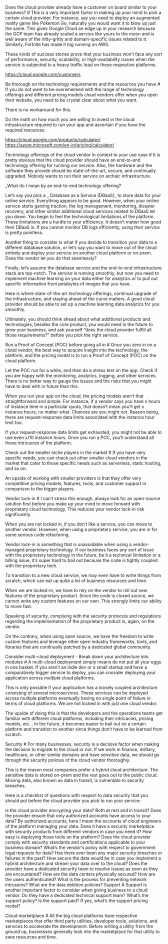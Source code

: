 Does the cloud provider already have a customer on board similar to your business? #
This is a very important factor in making up your mind to pick a certain cloud provider. For instance, say you need to deploy an augmented reality game like Pokemon Go, naturally you would want it to blow up just the same. This gives Google Cloud an edge up in your research because the GCP team has already scaled a service like yours to the moon and is well aware of the nitty-gritty and domain-specific issues related to it. Similarly, Fortnite has made it big running on AWS.

These kinds of success stories prove that your business won’t face any sort of performance, security, scalability, or high-availability issues when the service is subjected to a heavy traffic load on these respective platforms.

https://cloud.google.com/customers

Be thorough on the technology requirements and the resources you have #
If you do not want to be overwhelmed with the range of technology offerings and different pricing models cloud vendors offer when you open their website, you need to be crystal clear about what you want.

There is no workaround for this.

Do the math on how much you are willing to invest in the cloud infrastructure required to run your app and ascertain if you have the required resources.

https://cloud.google.com/products/calculator/
https://azure.microsoft.com/en-in/pricing/calculator/

Technology offerings of the cloud vendor in context to your use case #
It is pretty obvious that the cloud provider should have an end-to-end technology offering for running our service. Also, the hardware and the software they provide should be state-of-the-art, secure, and continually upgraded. Nobody wants to run their service on archaic infrastructure.

_What do I mean by an end-to-end technology offering?

Let’s say you pick a _ Database as a Service (DBaaS)_ to store data for your online service. Everything appears to be good. However, when your online service starts gaining traction, the log management, monitoring, disaster recovery, and other similar additional cloud services related to DBaaS let you down. You begin to feel the technological limitations of the platform. These limitations are a hurdle to your efficiency. It doesn’t matter how good their DBaaS is. If you cannot monitor DB logs efficiently, using their service is pretty pointless.

Another thing to consider is what if you decide to transition your data to a different database solution, or let’s say you want to move out of the cloud entirely and deploy your service on another cloud platform or on-prem. Does the vendor let you do that seamlessly?

Finally, let’s assume the database service and the end-to-end infrastructure stack are top-notch. The service is running smoothly, but now you need to implement machine learning on your data either for analytics or to pull out specific information from petabytes of images that you have.

Here is where state-of-the-art technology offerings, continual upgrade of the infrastructure, and staying ahead of the curve matters. A good cloud provider should be able to set up a machine learning data analytics for you smoothly.

Ultimately, you should think ahead about what additional products and technologies, besides the core product, you would need in the future to grow your business, and ask yourself “does the cloud provider fulfill all those requirements?” before you pick the right service.

Run a Proof of Concept (POC) before going all in #
Once you zero in on a cloud vendor, the best way to acquire insight into the technology, the platform, and the pricing model is to run a Proof of Concept (POC) on the cloud platform.

Let the POC run for a while, and then do a stress test on the app. Check if you are happy with the monitoring, analytics, logging, and other services. There is no better way to gauge the issues and the risks that you might have to deal with in future than this.

When you run your app on the cloud, the pricing models aren’t that straightforward and simple. For instance, if a vendor says you have x hours of instance time in a particular quota, that doesn’t mean you’ll get x instance hours, no matter what. Chances are you might not. Reason being, there are request-response data limits associated with the instance hour limit too.

If your request-response data limits get exhausted, you might not be able to use even x/10 instance hours. Once you run a POC, you’ll understand all these intricacies of the platform.



Check out the smaller niche players in the market #
If you have very specific needs, you can check out other smaller cloud vendors in the market that cater to those specific needs such as serverless, static hosting, and so on.

An upside of working with smaller providers is that they offer very competitive pricing models, features, tools, and customer support in comparison to the bigger players.

Vendor lock-in #
I can’t stress this enough, always look for an open-source solution first before you make up your mind to move forward with proprietary cloud technology. This reduces your vendor lock-in risk significantly.

When you are not locked in, if you don’t like a service, you can move to another vendor. However, when using a proprietary service, you are in for some serious code refactoring.

Vendor lock-in is something that is unavoidable when using a vendor-managed proprietary technology. If our business faces any sort of issue with the proprietary technology in the future, be it a technical limitation or a billing issue, it’s super hard to bail out because the code is tightly coupled with the proprietary tech.

To transition to a new cloud service, we may even have to write things from scratch, which can eat up quite a lot of business resources and time.

When we are locked-in, we have to rely on the vendor to roll out new features of the proprietary product. Since the code is closed source, we cannot write any custom features on our own. This strongly limits our ability to move fast.

Speaking of security, complying with the security protocols and regulations regarding the implementation of the proprietary product is, again, on the vendor.

On the contrary, when using open source, we have the freedom to write custom features and leverage other open industry frameworks, tools, and libraries that are continually patched by a dedicated global community.

Consider multi-cloud deployment - Break down your architecture into modules #
A multi-cloud deployment simply means do not put all your eggs in one basket. If you aren’t an indie dev or a small startup and have a comparatively bigger service to deploy, you can consider deploying your application across multiple cloud platforms.

This is only possible if your application has a loosely coupled architecture consisting of several microservices. These services can be deployed across multiple platforms eventually having no single point of failure in terms of cloud platforms. We are not locked in with just one cloud vendor.

The upside of doing this is that the developers and the operations teams get familiar with different cloud platforms, including their intricacies, pricing models, etc… In the future, it becomes easier to bail out on a certain platform and transition to another since things don’t have to be learned from scratch.



Security #
For many businesses, security is a decisive factor when making the decision to migrate to the cloud or not. If we work in finance, military, healthcare, or other similar domains and have sensitive data, we should go through the security policies of the cloud vendor thoroughly.

This is the reason most companies prefer a hybrid cloud architecture. The sensitive data is stored on-prem and the rest goes out to the public cloud. Moving data, also known as data in transit, is vulnerable to security breaches.

Here is a checklist of questions with respect to data security that you should put before the cloud provider you pick to run your service:

Is the cloud provider encrypting your data? Both at rest and in transit?
Does the provider ensure that only authorized accounts have access to your data? By authorized accounts, here I mean the accounts of cloud engineers of the platform managing your data.
Does it have a security marketplace with security products from different vendors in case you need it? How easy is deploying those tools on the platform?
Does the cloud provider comply with security standards and certifications applicable to your business domain?
What’s the vendor’s policy with respect to government legal requests for data?
Has there ever been any major security breaches or failures in the past?
How secure the data would be in case you implement a hybrid architecture and stream your data over to the cloud?
Does the provider have a dedicated security team to resolve issues as soon as they are encountered?
How are the data centers physically secured?
How are the users authenticated? What is the process for preventing network intrusions?
What are the data deletion policies?
Support #
Support is another important factor to consider when giving business to a cloud vendor. Do they have a dedicated technical support team? What’s the support policy? Is the support paid? If yes, what’s the support pricing model?

Cloud marketplace #
All the big cloud platforms have respective marketplaces that offer third party utilities, developer tools, solutions, and services to accelerate the development. Before writing a utility from the ground up, businesses generally look into the marketplace for that utility to save resources and time.

